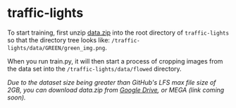 # traffic-lights

To start training, first unzip [data.zip](/data.zip) into the root directory of `traffic-lights` so that the directory tree looks like: `/traffic-lights/data/GREEN/green_img.png`.

When you run train.py, it will then start a process of cropping images from the data set into the `/traffic-lights/data/flowed` directory.

*Due to the dataset size being greater than GitHub's LFS max file size of 2GB, you can download data.zip from [Google Drive](https://drive.google.com/open?id=1zyt28sGXxvXaeSdj-kab2W_kWCH5fPIX), or MEGA (link coming soon).*